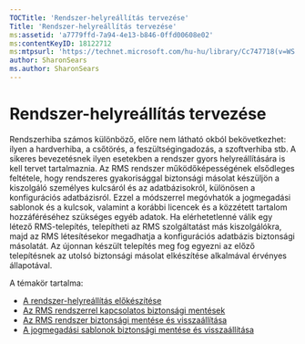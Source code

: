 ```yaml
---
TOCTitle: 'Rendszer-helyreállítás tervezése'
Title: 'Rendszer-helyreállítás tervezése'
ms:assetid: 'a7779ffd-7a94-4e13-b846-0ffd00608e02'
ms:contentKeyID: 18122712
ms:mtpsurl: 'https://technet.microsoft.com/hu-hu/library/Cc747718(v=WS.10)'
author: SharonSears
ms.author: SharonSears
---
```


Rendszer-helyreállítás tervezése
================================

Rendszerhiba számos különböző, előre nem látható okból bekövetkezhet: ilyen a hardverhiba, a csőtörés, a feszültségingadozás, a szoftverhiba stb. A sikeres bevezetésnek ilyen esetekben a rendszer gyors helyreállítására is kell tervet tartalmaznia. Az RMS rendszer működőképességének elsődleges feltétele, hogy rendszeres gyakorisággal biztonsági másolat készüljön a kiszolgáló személyes kulcsáról és az adatbázisokról, különösen a konfigurációs adatbázisról. Ezzel a módszerrel megóvhatók a jogmegadási sablonok és a kulcsok, valamint a korábbi licencek és a közzétett tartalom hozzáféréséhez szükséges egyéb adatok. Ha elérhetetlenné válik egy létező RMS-telepítés, telepítheti az RMS szolgáltatást más kiszolgálókra, majd az RMS létesítésekor megadhatja a konfigurációs adatbázis biztonsági másolatát. Az újonnan készült telepítés meg fog egyezni az előző telepítésnek az utolsó biztonsági másolat elkészítése alkalmával érvényes állapotával.

A témakör tartalma:

-   [A rendszer-helyreállítás előkészítése](https://technet.microsoft.com/885c047f-1e3b-4bf5-8248-3a4505759cbb)
-   [Az RMS rendszerrel kapcsolatos biztonsági mentések](https://technet.microsoft.com/c29894da-ee00-428c-8d48-80d8e5a83678)
-   [Az RMS rendszer biztonsági mentése és visszaállítása](https://technet.microsoft.com/c11f3ac1-e512-402b-bf13-9ff21f5fe745)
-   [A jogmegadási sablonok biztonsági mentése és visszaállítása](https://technet.microsoft.com/a6ed3328-4128-45e8-9236-3de484b460de)
